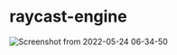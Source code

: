# raycast-engine
![Screenshot from 2022-05-24 06-34-50](https://user-images.githubusercontent.com/61103027/170012421-0a859a8c-b6a4-48f8-a7b8-5e9996d864eb.png)
